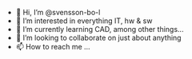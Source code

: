 - 👋 Hi, I’m @svensson-bo-l
- 👀 I’m interested in everything IT, hw & sw
- 🌱 I’m currently learning CAD, among other things...
- 💞️ I’m looking to collaborate on just about anything
- 📫 How to reach me ...

<!---
svensson-bo-l/svensson-bo-l is a ✨ special ✨ repository because its `README.md` (this file) appears on your GitHub profile.
You can click the Preview link to take a look at your changes.
--->
